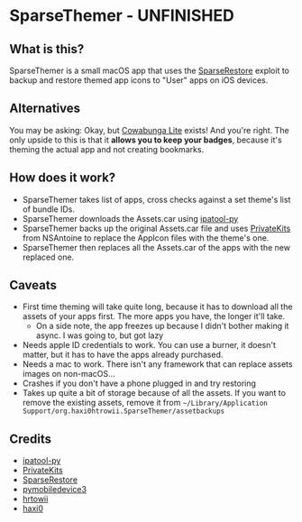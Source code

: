 # SparseThemer - UNFINISHED
## What is this?
SparseThemer is a small macOS app that uses the [SparseRestore](https://github.com/JJTech0130/TrollRestore/tree/main/sparserestore) exploit to backup and restore themed app icons to "User" apps on iOS devices.

## Alternatives
You may be asking: Okay, but [Cowabunga Lite](https://github.com/leminlimez/CowabungaLite) exists! 
And you're right. The only upside to this is that it **allows you to keep your badges**, because it's theming the actual app and not creating bookmarks.

## How does it work?
* SparseThemer takes list of apps, cross checks against a set theme's list of bundle IDs.
* SparseThemer downloads the Assets.car using [ipatool-py](https://github.com/NyaMisty/ipatool-py)
* SparseThemer backs up the original Assets.car file and uses [PrivateKits](https://github.com/NSAntoine/PrivateKits/tree/haxi-test) from NSAntoine to replace the AppIcon files with the theme's one.
* SparseThemer then replaces all the Assets.car of the apps with the new replaced one.

## Caveats
* First time theming will take quite long, because it has to download all the assets of your apps first. The more apps you have, the longer it'll take.
  * On a side note, the app freezes up because I didn't bother making it async. I was going to, but got lazy
* Needs apple ID credentials to work. You can use a burner, it doesn't matter, but it has to have the apps already purchased.
* Needs a mac to work. There isn't any framework that can replace assets images on non-macOS...
* Crashes if you don't have a phone plugged in and try restoring
* Takes up quite a bit of storage because of all the assets. If you want to remove the existing assets, remove it from `~/Library/Application Support/org.haxi0htrowii.SparseThemer/assetbackups`


## Credits
* [ipatool-py](https://github.com/NyaMisty/ipatool-py)
* [PrivateKits](https://github.com/NSAntoine/PrivateKits/tree/haxi-test)
* [SparseRestore](https://github.com/JJTech0130/TrollRestore/tree/main/sparserestore)
* [pymobiledevice3](https://github.com/doronz88/pymobiledevice3)
* [hrtowii](https://github.com/hrtowii)
* [haxi0](https://github.com/haxi0)
